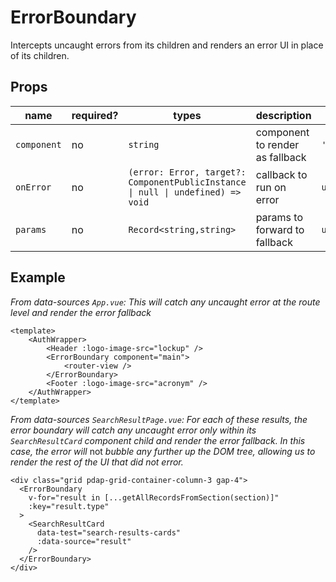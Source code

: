 # ErrorBoundary
Intercepts uncaught errors from its children and renders an error UI in place of its children.

## Props
| name        | required? | types                                                                           | description                     | default     |
| ----------- | --------- | ------------------------------------------------------------------------------- | ------------------------------- | ----------- |
| `component` | no        | `string`                                                                        | component to render as fallback | `'div'`     |
| `onError`   | no        | `(error: Error, target?: ComponentPublicInstance \| null \| undefined) => void` | callback to run on error        | `undefined` |
| `params`    | no        | `Record<string,string>`                                                         | params to forward to fallback   | `undefined` |

## Example
_From data-sources `App.vue`: This will catch any uncaught error at the route level and render the error fallback_

```
<template>
	<AuthWrapper>
		<Header :logo-image-src="lockup" />
		<ErrorBoundary component="main">
			<router-view />
		</ErrorBoundary>
		<Footer :logo-image-src="acronym" />
	</AuthWrapper>
</template>
```

_From data-sources `SearchResultPage.vue`: For each of these results, the error boundary will catch any uncaught error only within its `SearchResultCard` component child and render the error fallback. In this case, the error will_ not _bubble any further up the DOM tree, allowing us to render the rest of the UI that did not error._

```
<div class="grid pdap-grid-container-column-3 gap-4">
  <ErrorBoundary
    v-for="result in [...getAllRecordsFromSection(section)]"
    :key="result.type"
  >
    <SearchResultCard
      data-test="search-results-cards"
      :data-source="result"
    />
  </ErrorBoundary>
</div>
```